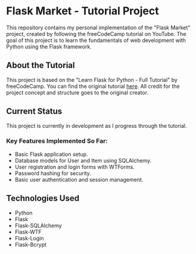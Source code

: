 # Flask Market - Tutorial Project

This repository contains my personal implementation of the "Flask Market" project, created by following the freeCodeCamp tutorial on YouTube. The goal of this project is to learn the fundamentals of web development with Python using the Flask framework.

## About the Tutorial

This project is based on the "Learn Flask for Python - Full Tutorial" by freeCodeCamp. You can find the original tutorial [here](https://www.youtube.com/watch?v=Qr4QMBUPxWo ). All credit for the project concept and structure goes to the original creator.

## Current Status

This project is currently in development as I progress through the tutorial.

### Key Features Implemented So Far:
*   Basic Flask application setup.
*   Database models for User and Item using SQLAlchemy.
*   User registration and login forms with WTForms.
*   Password hashing for security.
*   Basic user authentication and session management.

## Technologies Used
*   Python
*   Flask
*   Flask-SQLAlchemy
*   Flask-WTF
*   Flask-Login
*   Flask-Bcrypt
